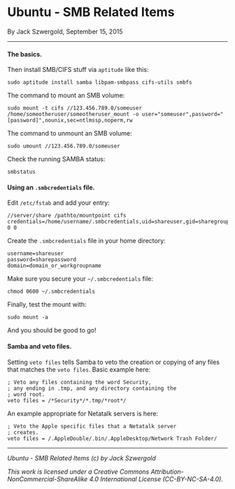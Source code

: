# Ubuntu - SMB Related Items

By Jack Szwergold, September 15, 2015

***

#### The basics.

Then install SMB/CIFS stuff via `aptitude` like this:

	sudo aptitude install samba libpam-smbpass cifs-utils smbfs

The command to mount an SMB volume:
	
	sudo mount -t cifs //123.456.789.0/someuser /home/someotheruser/someotheruser_mount -o user="someuser",password="[password]",nounix,sec=ntlmssp,noperm,rw
	
The command to unmount an SMB volume:
	
	sudo umount //123.456.789.0/someuser

Check the running SAMBA status:

    smbstatus

#### Using an `.smbcredentials` file.

Edit `/etc/fstab` and add your entry:

	//server/share /pathto/mountpoint cifs credentials=/home/username/.smbcredentials,uid=shareuser,gid=sharegroup 0 0

Create the `.smbcredentials` file in your home directory:

	username=shareuser
	password=sharepassword
	domain=domain_or_workgroupname

Make sure you secure your `~/.smbcredentials` file:

    chmod 0600 ~/.smbcredentials

Finally, test the mount with:

    sudo mount -a

And you should be good to go!

#### Samba and veto files.

Setting `veto files` tells Samba to veto the creation or copying of any files that matches the `veto files`. Basic example here:

	; Veto any files containing the word Security,
	; any ending in .tmp, and any directory containing the
	; word root.
	veto files = /*Security*/*.tmp/*root*/

An example appropriate for Netatalk servers is here:

	; Veto the Apple specific files that a Netatalk server
	; creates.
	veto files = /.AppleDouble/.bin/.AppleDesktop/Network Trash Folder/

***

*Ubuntu - SMB Related Items (c) by Jack Szwergold*

*This work is licensed under a Creative Commons Attribution-NonCommercial-ShareAlike 4.0 International License (CC-BY-NC-SA-4.0).*